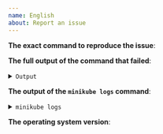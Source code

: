 ```yaml
---
name: English
about: Report an issue
---
```

<!-- Please use this template while reporting an issue, providing as much information as possible. Failure to do so may result in a delayed response. Thank you! -->

**The exact command to reproduce the issue**:


**The full output of the command that failed**:
<details><summary><code>Output</code></summary><br><pre>


</pre></details>


**The output of the `minikube logs` command**:
<details><summary><code>minikube logs</code></summary><br><pre>


</pre></details>


**The operating system version**:
